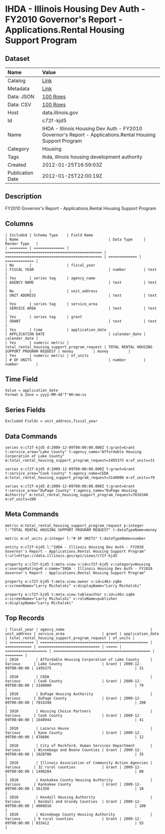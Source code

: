 # IHDA - Illinois Housing Dev Auth - FY2010 Governor's Report - Applications.Rental Housing Support Program

## Dataset

| Name | Value |
| :--- | :---- |
| Catalog | [Link](https://catalog.data.gov/dataset/ihda-illinois-housing-dev-auth-fy2010-governors-report-applications-rental-housing-support-a7bf4) |
| Metadata | [Link](https://data.illinois.gov/api/views/c72f-kjd5) |
| Data: JSON | [100 Rows](https://data.illinois.gov/api/views/c72f-kjd5/rows.json?max_rows=100) |
| Data: CSV | [100 Rows](https://data.illinois.gov/api/views/c72f-kjd5/rows.csv?max_rows=100) |
| Host | data.illinois.gov |
| Id | c72f-kjd5 |
| Name | IHDA - Illinois Housing Dev Auth - FY2010 Governor's Report - Applications.Rental Housing Support Program |
| Category | Housing |
| Tags | ihda, illinois housing development authority |
| Created | 2012-01-25T16:59:03Z |
| Publication Date | 2012-01-25T22:00:19Z |

## Description

FY2010 Governor's Report - Applications.Rental Housing Support Program

## Columns

```ls
| Included | Schema Type    | Field Name                                   | Name                                         | Data Type     | Render Type   |
| ======== | ============== | ============================================ | ============================================ | ============= | ============= |
| No       |                | fiscal_year                                  | FISCAL YEAR                                  | number        | text          |
| Yes      | series tag     | agency_name                                  | AGENCY NAME                                  | text          | text          |
| No       |                | unit_address                                 | UNIT ADDRESS                                 | text          | text          |
| Yes      | series tag     | service_area                                 | SERVICE AREA                                 | text          | text          |
| Yes      | series tag     | grant                                        | GRANT                                        | text          | text          |
| Yes      | time           | application_date                             | APPLICATION DATE                             | calendar_date | calendar_date |
| Yes      | numeric metric | total_rental_housing_support_program_request | TOTAL RENTAL HOUSING SUPPORT PROGRAM REQUEST | money         | money         |
| Yes      | numeric metric | of_units                                     | # OF UNITS                                   | number        | number        |
```

## Time Field

```ls
Value = application_date
Format & Zone = yyyy-MM-dd'T'HH:mm:ss
```

## Series Fields

```ls
Excluded Fields = unit_address,fiscal_year
```

## Data Commands

```ls
series e:c72f-kjd5 d:2009-12-09T00:00:00.000Z t:grant=Grant t:service_area="Lake County" t:agency_name="Affordable Housing Corporation of Lake County" m:total_rental_housing_support_program_request=1495375 m:of_units=31

series e:c72f-kjd5 d:2009-12-09T00:00:00.000Z t:grant=Grant t:service_area="Cook County" t:agency_name=CEDA m:total_rental_housing_support_program_request=3140000 m:of_units=79

series e:c72f-kjd5 d:2009-12-09T00:00:00.000Z t:grant=Grant t:service_area="DuPage County" t:agency_name="DuPage Housing Authority" m:total_rental_housing_support_program_request=7016340 m:of_units=200
```

## Meta Commands

```ls
metric m:total_rental_housing_support_program_request p:integer l:"TOTAL RENTAL HOUSING SUPPORT PROGRAM REQUEST" t:dataTypeName=money

metric m:of_units p:integer l:"# OF UNITS" t:dataTypeName=number

entity e:c72f-kjd5 l:"IHDA - Illinois Housing Dev Auth - FY2010 Governor's Report - Applications.Rental Housing Support Program" t:url=https://data.illinois.gov/api/views/c72f-kjd5

property e:c72f-kjd5 t:meta.view v:id=c72f-kjd5 v:category=Housing v:averageRating=0 v:name="IHDA - Illinois Housing Dev Auth - FY2010 Governor's Report - Applications.Rental Housing Support Program"

property e:c72f-kjd5 t:meta.view.owner v:id=i46z-zq8e v:screenName="Larry Michalski" v:displayName="Larry Michalski"

property e:c72f-kjd5 t:meta.view.tableauthor v:id=i46z-zq8e v:screenName="Larry Michalski" v:roleName=publisher v:displayName="Larry Michalski"
```

## Top Records

```ls
| fiscal_year | agency_name                                       | unit_address | service_area                 | grant | application_date    | total_rental_housing_support_program_request | of_units | 
| =========== | ================================================= | ============ | ============================ | ===== | =================== | ============================================ | ======== | 
| 2010        | Affordable Housing Corporation of Lake County     | Various      | Lake County                  | Grant | 2009-12-09T00:00:00 | 1495375                                      | 31       | 
| 2010        | CEDA                                              | Various      | Cook County                  | Grant | 2009-12-09T00:00:00 | 3140000                                      | 79       | 
| 2010        | DuPage Housing Authority                          | Various      | DuPage County                | Grant | 2009-12-09T00:00:00 | 7016340                                      | 200      | 
| 2010        | Housing Choice Partners                           | Various      | Cook County                  | Grant | 2009-12-09T00:00:00 | 1648944                                      | 41       | 
| 2010        | Lazarus House                                     | Various      | Kane County                  | Grant | 2009-12-09T00:00:00 | 478606                                       | 12       | 
| 2010        | City of Rockford, Human Services Department       | Various      | Winnebago and Boone Counties | Grant | 2009-12-09T00:00:00 | 1020780                                      | 35       | 
| 2010        | Illinois Association of Community Action Agencies | Various      | 32 rural counties            | Grant | 2009-12-09T00:00:00 | 1498284                                      | 80       | 
| 2010        | Kankakee County Housing Authority                 | Various      | Kankakee County              | Grant | 2009-12-09T00:00:00 | 361350                                       | 10       | 
| 2010        | Kendall Housing Authority                         | Various      | Kendall and Grundy Counties  | Grant | 2009-12-09T00:00:00 | 4008816                                      | 100      | 
| 2010        | Winnebago County Housing Authority                | Various      | 9 rural counties             | Grant | 2009-12-09T00:00:00 | 933412                                       | 55       | 
```